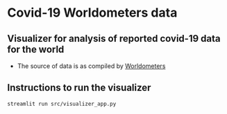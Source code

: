 # Covid-19 Worldometers data

## Visualizer for analysis of reported covid-19 data for the world
* The source of data is as compiled by [Worldometers](https://www.worldometers.info/coronavirus/)

## Instructions to run the visualizer
```
streamlit run src/visualizer_app.py
```
